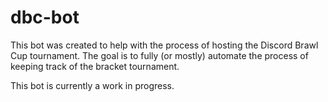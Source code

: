 # dbc-bot
This bot was created to help with the process of hosting the Discord Brawl Cup tournament. The goal is to fully (or mostly) automate the process of keeping track of the bracket tournament.

This bot is currently a work in progress.